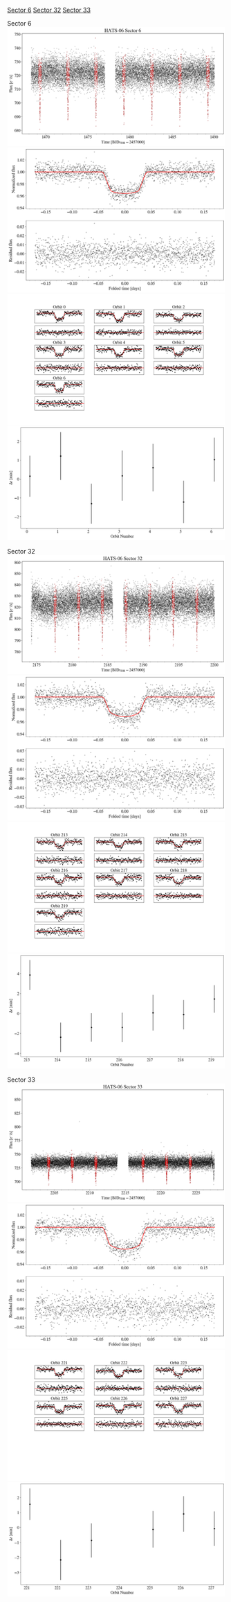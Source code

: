 [Sector 6](#sector6)
[Sector 32](#sector32)
[Sector 33](#sector33)

<a name = "sector6"></a>
Sector 6
![alt text](/tt/HATS-06_Sector_6/HATS-06_Sector_6_a_TimeSeries.png)
![alt text](/tt/HATS-06_Sector_6/HATS-06_Sector_6_b_FoldedLightCurve.png)
![alt text](/tt/HATS-06_Sector_6/HATS-06_Sector_6_b_IndividualTransitsWithFit.png)
![alt text](/tt/HATS-06_Sector_6/HATS-06_Sector_6_c_TimingResiduals.png)

<a name = "sector32"></a>
Sector 32
![alt text](/tt/HATS-06_Sector_32/HATS-06_Sector_32_a_TimeSeries.png)
![alt text](/tt/HATS-06_Sector_32/HATS-06_Sector_32_b_FoldedLightCurve.png)
![alt text](/tt/HATS-06_Sector_32/HATS-06_Sector_32_b_IndividualTransitsWithFit.png)
![alt text](/tt/HATS-06_Sector_32/HATS-06_Sector_32_c_TimingResiduals.png)

<a name = "sector33"></a>
Sector 33
![alt text](/tt/HATS-06_Sector_33/HATS-06_Sector_33_a_TimeSeries.png)
![alt text](/tt/HATS-06_Sector_33/HATS-06_Sector_33_b_FoldedLightCurve.png)
![alt text](/tt/HATS-06_Sector_33/HATS-06_Sector_33_b_IndividualTransitsWithFit.png)
![alt text](/tt/HATS-06_Sector_33/HATS-06_Sector_33_c_TimingResiduals.png)

